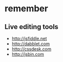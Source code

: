 remember
========

Live editing tools
------------------

* http://jsfiddle.net
* http://dabblet.com
* http://cssdesk.com
* http://jsbin.com
